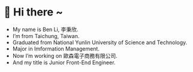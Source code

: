 # 👋 Hi there ~
- My name is Ben Li, 李秉欣.
- I’m from Taichung, Taiwan.
- Graduated from National Yunlin University of Science and Technology.
- Major in Imformation Management.
- Now I’m working on 歐森電子商務有限公司.
- And my title is Junior Front-End Engineer.
<!--
**ben890524/ben890524** is a ✨ _special_ ✨ repository because its `README.md` (this file) appears on your GitHub profile.

Here are some ideas to get you started:

- 🔭 I’m currently working on ...
- 🌱 I’m currently learning ...
- 👯 I’m looking to collaborate on ...
- 🤔 I’m looking for help with ...
- 💬 Ask me about ...
- 📫 How to reach me: ...
- 😄 Pronouns: ...
- ⚡ Fun fact: ...
-->
